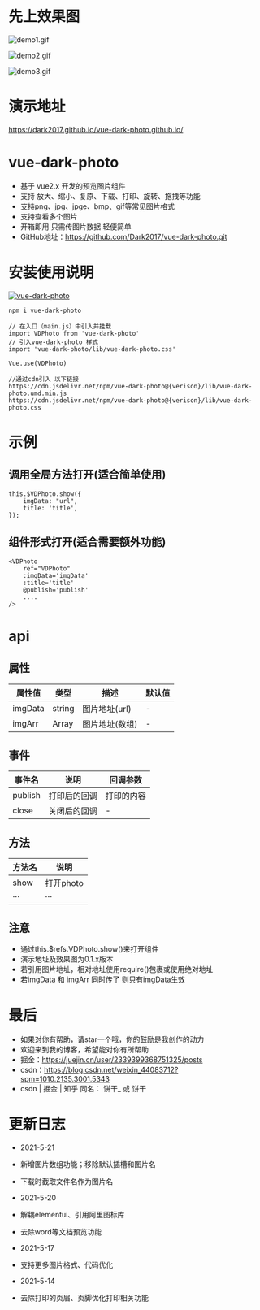 # 先上效果图

![demo1.gif](https://p9-juejin.byteimg.com/tos-cn-i-k3u1fbpfcp/719521e172f34d75975eb640fa0b841c~tplv-k3u1fbpfcp-watermark.image)

![demo2.gif](https://p1-juejin.byteimg.com/tos-cn-i-k3u1fbpfcp/3a8177352ca9441b82111f1b71fc30ab~tplv-k3u1fbpfcp-watermark.image)

![demo3.gif](https://p1-juejin.byteimg.com/tos-cn-i-k3u1fbpfcp/71751a2b6001473a966da349dcc01791~tplv-k3u1fbpfcp-watermark.image)

# 演示地址
https://dark2017.github.io/vue-dark-photo.github.io/

# vue-dark-photo

- 基于 vue2.x 开发的预览图片组件
- 支持 放大、缩小、复原、下载、打印、旋转、拖拽等功能
- 支持png、jpg、jpge、bmp、gif等常见图片格式
- 支持查看多个图片
- 开箱即用 只需传图片数据 轻便简单
- GitHub地址：https://github.com/Dark2017/vue-dark-photo.git

# 安装使用说明
[![vue-dark-photo](https://nodei.co/npm/vue-dark-photo.png)](https://npmjs.com/package/vue-dark-photo)
```
npm i vue-dark-photo

// 在入口（main.js）中引入并挂载
import VDPhoto from 'vue-dark-photo'
// 引入vue-dark-photo 样式
import 'vue-dark-photo/lib/vue-dark-photo.css'

Vue.use(VDPhoto)

```

```
//通过cdn引入 以下链接
https://cdn.jsdelivr.net/npm/vue-dark-photo@{verison}/lib/vue-dark-photo.umd.min.js
https://cdn.jsdelivr.net/npm/vue-dark-photo@{verison}/lib/vue-dark-photo.css

```
# 示例

## 调用全局方法打开(适合简单使用)

```
this.$VDPhoto.show({
    imgData: "url",
    title: 'title',
});

```

## 组件形式打开(适合需要额外功能)
```
<VDPhoto 
    ref="VDPhoto"
    :imgData='imgData'
    :title='title'
    @publish='publish'
    ....
/>

```

# api

## 属性

| 属性值 |  类型 | 描述 | 默认值 | 
| --- | --- | --- | ---
| imgData | string | 图片地址(url) | -
| imgArr | Array | 图片地址(数组) | -

## 事件
| 事件名 |  说明 | 回调参数
| --- | --- | ---
| publish | 打印后的回调 | 打印的内容
| close | 关闭后的回调 | -

## 方法
| 方法名 |  说明 | 
| --- | --- | 
| show | 打开photo | 
| ··· | ··· | 


## 注意
- 通过this.$refs.VDPhoto.show()来打开组件
- 演示地址及效果图为0.1.x版本
- 若引用图片地址，相对地址使用require()包裹或使用绝对地址
- 若imgData 和 imgArr 同时传了 则只有imgData生效

# 最后

- 如果对你有帮助，请star一个哦，你的鼓励是我创作的动力
- 欢迎来到我的博客，希望能对你有所帮助
- 掘金：https://juejin.cn/user/2339399368751325/posts
- csdn：https://blog.csdn.net/weixin_44083712?spm=1010.2135.3001.5343
- csdn | 掘金 | 知乎 同名： 饼干_  或  饼干 

# 更新日志

- 2021-5-21
- 新增图片数组功能；移除默认插槽和图片名
- 下载时截取文件名作为图片名

- 2021-5-20
- 解耦elementui、引用阿里图标库
- 去除word等文档预览功能

- 2021-5-17
- 支持更多图片格式、代码优化

- 2021-5-14 
- 去除打印的页眉、页脚优化打印相关功能



